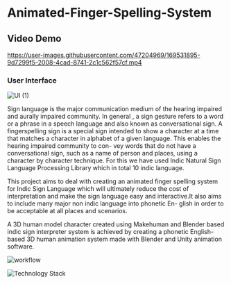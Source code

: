 # Animated-Finger-Spelling-System
## Video Demo
https://user-images.githubusercontent.com/47204969/169531895-9d7299f5-2008-4cad-8741-2c1c562f57cf.mp4


### User Interface
![UI (1)](https://user-images.githubusercontent.com/47204969/169529867-cbd68855-caff-436d-9407-c9553890fc6c.png)

Sign language is the major communication medium of the hearing
impaired and aurally impaired community. In general , a sign gesture
refers to a word or a phrase in a speech language and also known as
conversational sign. A fingerspelling sign is a special sign intended to
show a character at a time that matches a character in alphabet of a
given language. This enables the hearing impaired community to con-
vey words that do not have a conversational sign, such as a name of
person and places, using a character by character technique. For this
we have used Indic Natural Sign Language Processing Library which
in total 10 indic language.


This project aims to deal with creating an animated finger spelling
system for Indic Sign Language which will ultimately reduce the cost
of interpretation and make the sign language easy and interactive.It
also aims to include many major non indic language into phonetic En-
glish in order to be acceptable at all places and scenarios.


A 3D human model character created using Makehuman and Blender
based indic sign interpreter system is achieved by creating a phonetic
English-based 3D human animation system made with Blender and
Unity animation software.

![workflow](https://user-images.githubusercontent.com/47204969/169529535-c758f198-0ced-4d67-bdb4-c3b60863c074.png)

![Technology Stack](https://user-images.githubusercontent.com/47204969/169530737-fbc181cf-8e1d-4675-9a3c-87d03cb274aa.png)
